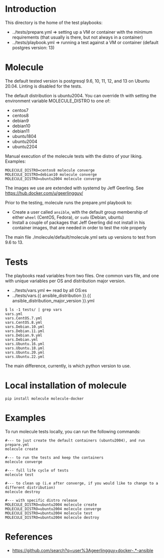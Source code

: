 # Introduction

This directory is the home of the test playbooks:

* ../tests/prepare.yml => setting up a VM or container with the minimum requirements (that usually is there, but not always in a container)
* ../tests/playbook.yml => running a test against a VM or container (default postgres version: 13)

# Molecule

The default tested version is postgresql 9.6, 10, 11, 12, and 13 on Ubuntu 20.04. Linting is disabled for the tests.

The default distribution is ubuntu2004. You can override th with setting the environment variable MOLECULE_DISTRO to one of:

* centos7
* centos8
* debian9
* debian10
* debian11
* ubuntu1804
* ubuntu2004
* ubuntu2204

Manual execution of the molecule tests with the distro of your liking. Examples:

```
MOLECULE_DISTRO=centos8 molecule converge
MOLECULE_DISTRO=debian10 molecule converge
MOLECULE_DISTRO=ubuntu2004 molecule converge
```

The images we use are extended with systemd by Jeff Geerling. See https://hub.docker.com/u/geerlingguy/

Prior to the testing, molecule runs the prepare.yml playbook to:

* Create a user called `ansible`, with the default group membership of either `wheel` (CentOS, Fedora), or `sudo` (Debian, ubuntu)
* Install a couple of packages that Jeff Geerling did not install in his container images, that are needed in order to test the role properly

The main file ./molecule/default/molecule.yml sets up versions to test from 9.6 to 13.

# Tests

The playbooks read variables from two files. One common vars file, and one with unique variables per OS and distribution major version.

* ../tests/vars.yml <== read by all OS:es
* ../tests/vars.{{ ansible_distribution }}.{{ ansible_distribution_major_version }}.yml

```
$ ls -1 tests/ | grep vars
vars.yml
vars.CentOS.7.yml
vars.CentOS.8.yml
vars.Debian.10.yml
vars.Debian.11.yml
vars.Debian.9.yml
vars.Debian.yml
vars.Ubuntu.16.yml
vars.Ubuntu.18.yml
vars.Ubuntu.20.yml
vars.Ubuntu.22.yml
```

The main difference, currently, is which python version to use.

# Local installation of molecule

```
pip install molecule molecule-docker
```

# Examples

To run molecule tests locally, you can run the following commands:

```
#--- to just create the default containers (ubuntu2004), and run prepare.yml
molecule create

#--- to run the tests and keep the containers
molecule converge

#--- full life cycle of tests
molecule test

#--- to clean up (i.e after converge, if you would like to change to a different distribution)
molecule destroy

#--- with specific distro release
MOLECULE_DISTRO=ubuntu2004 molecule create
MOLECULE_DISTRO=ubuntu2004 molecule converge
MOLECULE_DISTRO=ubuntu2004 molecule test
MOLECULE_DISTRO=ubuntu2004 molecule destroy
```

# References

* https://github.com/search?q=user%3Ageerlingguy+docker-.*-ansible
